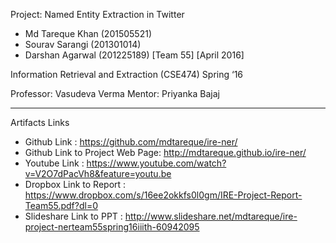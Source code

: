 Project: Named Entity Extraction in Twitter
- Md Tareque Khan (201505521)
- Sourav Sarangi (201301014)
- Darshan Agarwal  (201225189)
[Team 55] [April 2016]

Information Retrieval and Extraction (CSE474) Spring ‘16

Professor: Vasudeva Verma
Mentor: Priyanka Bajaj

----

Artifacts Links

- Github Link : https://github.com/mdtareque/ire-ner/  
- Github Link to Project Web Page: http://mdtareque.github.io/ire-ner/  
- Youtube Link : https://www.youtube.com/watch?v=V2O7dPacVh8&feature=youtu.be  
- Dropbox Link to Report : https://www.dropbox.com/s/16ee2okkfs0l0gm/IRE-Project-Report-Team55.pdf?dl=0
- Slideshare Link to PPT : http://www.slideshare.net/mdtareque/ire-project-nerteam55spring16iiith-60942095
